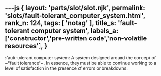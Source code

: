 ---js
{
  layout: 'parts/slot/slot.njk',
  permalink: 'slots/fault-tolerant_computer_system.html',
  rank_n: 124,
  tags: [ 'notag' ],
  title_s: 'fault-tolerant computer system',
  labels_a: ['constructor','pre-written code','non-volatile resources'],
}
---
:fault-tolerant computer system:
A system designed around the concept of ~°fault tolerance°~. In essence, they must be able to continue working to a level of satisfaction in the presence of errors or breakdowns.
